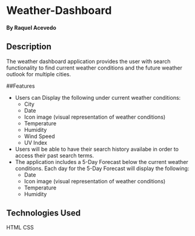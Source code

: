 # Weather-Dashboard

#### By Raquel Acevedo

## Description
 The weather dashboard application provides the user with search functionality to find current weather conditions and the future weather outlook for multiple cities. 

##Features

* Users can Display the following under current weather conditions:
    - City
    - Date
    - Icon image (visual representation of weather conditions)
    - Temperature
    - Humidity
    - Wind Speed
    - UV Index
* Users will be able to have their search history availabe in order to access their past search terms.
* The application includes a 5-Day Forecast below the current weather conditions. Each day for the 5-Day Forecast will display the following:
    - Date
    - Icon image (visual representation of weather conditions)
    - Temperature
    - Humidity

## Technologies Used

HTML
CSS

